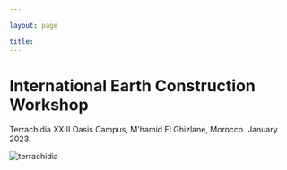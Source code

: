 ```yaml
---

layout: page

title: 
---
```


# International Earth Construction Workshop #
Terrachidia XXIII Oasis Campus, M'hamid El Ghizlane, Morocco. January 2023.

![terrachidia](https://amadkayani.github.io/terrachidia.jpg)
